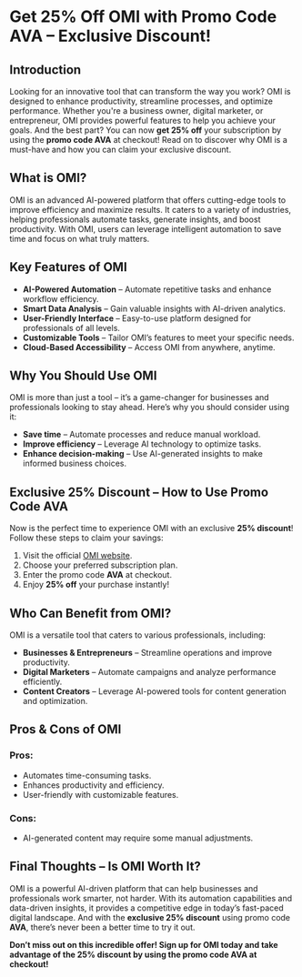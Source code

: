 # Get 25% Off OMI with Promo Code AVA – Exclusive Discount!

## Introduction

Looking for an innovative tool that can transform the way you work? OMI is designed to enhance productivity, streamline processes, and optimize performance. Whether you're a business owner, digital marketer, or entrepreneur, OMI provides powerful features to help you achieve your goals. And the best part? You can now **get 25% off** your subscription by using the **promo code AVA** at checkout! Read on to discover why OMI is a must-have and how you can claim your exclusive discount.

## What is OMI?

OMI is an advanced AI-powered platform that offers cutting-edge tools to improve efficiency and maximize results. It caters to a variety of industries, helping professionals automate tasks, generate insights, and boost productivity. With OMI, users can leverage intelligent automation to save time and focus on what truly matters.

## Key Features of OMI

- **AI-Powered Automation** – Automate repetitive tasks and enhance workflow efficiency.
- **Smart Data Analysis** – Gain valuable insights with AI-driven analytics.
- **User-Friendly Interface** – Easy-to-use platform designed for professionals of all levels.
- **Customizable Tools** – Tailor OMI’s features to meet your specific needs.
- **Cloud-Based Accessibility** – Access OMI from anywhere, anytime.

## Why You Should Use OMI

OMI is more than just a tool – it’s a game-changer for businesses and professionals looking to stay ahead. Here’s why you should consider using it:

- **Save time** – Automate processes and reduce manual workload.
- **Improve efficiency** – Leverage AI technology to optimize tasks.
- **Enhance decision-making** – Use AI-generated insights to make informed business choices.

## Exclusive 25% Discount – How to Use Promo Code AVA

Now is the perfect time to experience OMI with an exclusive **25% discount**! Follow these steps to claim your savings:

1. Visit the official [OMI website](https://www.omi.ai/).
2. Choose your preferred subscription plan.
3. Enter the promo code **AVA** at checkout.
4. Enjoy **25% off** your purchase instantly!

## Who Can Benefit from OMI?

OMI is a versatile tool that caters to various professionals, including:

- **Businesses & Entrepreneurs** – Streamline operations and improve productivity.
- **Digital Marketers** – Automate campaigns and analyze performance efficiently.
- **Content Creators** – Leverage AI-powered tools for content generation and optimization.

## Pros & Cons of OMI

### Pros:
- Automates time-consuming tasks.
- Enhances productivity and efficiency.
- User-friendly with customizable features.

### Cons:
- AI-generated content may require some manual adjustments.

## Final Thoughts – Is OMI Worth It?

OMI is a powerful AI-driven platform that can help businesses and professionals work smarter, not harder. With its automation capabilities and data-driven insights, it provides a competitive edge in today’s fast-paced digital landscape. And with the **exclusive 25% discount** using promo code **AVA**, there’s never been a better time to try it out.

**Don’t miss out on this incredible offer! Sign up for OMI today and take advantage of the 25% discount by using the promo code AVA at checkout!**
